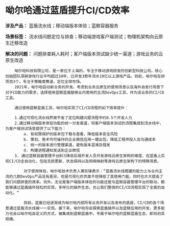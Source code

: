 # **呦尔哈通过蓝盾提升CI/CD效率**
**涉及产品：** 蓝盾流水线；移动端版本体验；蓝鲸容器服务

**场景标签：** 流水线问题定位与排查；移动端游戏客户端测试；物理机架构向云原生迁移改造
 
**解决的问题：**  问题排查耗人耗时；客户端版本测试缺少统一渠道；游戏业务的云原生改造

        呦尔哈科技有限公司，是一家位于上海的，专注于移动游戏研发的创新型科技公司。核心创始团队深耕游戏行业平均超过10年，已开发3款年流水10亿以上游戏产品。目前，呦尔哈在研项目3个，专注于策略类赛道，定位全球市场。
        2021年，呦尔哈启动新业务的开发。考虑到业务云原生的使用场景以及海外自发行场景下对于CD能力的需求，选择使用蓝鲸蓝盾替换业内常用的主流DevOps工具，作为该业务的CI/CD工具。

        通过使用蓝鲸蓝盾工具，呦尔哈实现了CI/CD流程的如下效率提升：

        1.通过可视化流水线界面节省了定位构建问题流程中约0.5个开发人力
        2.通过移动端版本体验功能的统一分发渠道，将客户端版本测试的流程集成到流水线中，为客户端测试场景提供了以下能力：
	        a. 有权限保护的版本包下载与查看，降低版本安全风险
	        b. 策划、美术均可操作的企业微信应用一键出包，降低工程师投入及沟通成本
	        c. 统一的版本进行管理渠道，避免版本混淆及错发
	        d. 构建进程通知发送到企业微信
        3. 通过蓝鲸容器管理平台BCS降低后端开发人员开发游戏云原生架构的难度，在蓝盾上实现CI/CD全自动化，包括无损更新、状态保持以及网络映射等游戏云原生架构下的特殊场景。
            
            对于使用体验，呦尔哈技术负责人黄凯锋表示：“蓝盾流水线搭建的能力上与业内主流的几款DevOps产品没有差异，但是可视化的页面不但降低了其使用门槛，同时也大大提高了我们问题排查的效率。另外，无论是客户端版本体验的功能还是与蓝鲸容器管理平台的联动，都能够通过蓝盾插件轻松的实现，多样化的插件生态，也让我们整体的CI/CD流程实现了全面的自动化。“

            目前，蓝盾已经逐渐成为呦尔哈内部所有业务开发以及发布的底座，CI/CD的各个场景通过蓝盾流水线被一一实现。接下来，呦尔哈将会探索蓝盾插件以及蓝鲸应用的开发，更多能力也会以呦尔哈自定义的方式，被集成到蓝鲸蓝盾中。专属于呦尔哈的蓝鲸蓝盾生态，即将初具规模。

